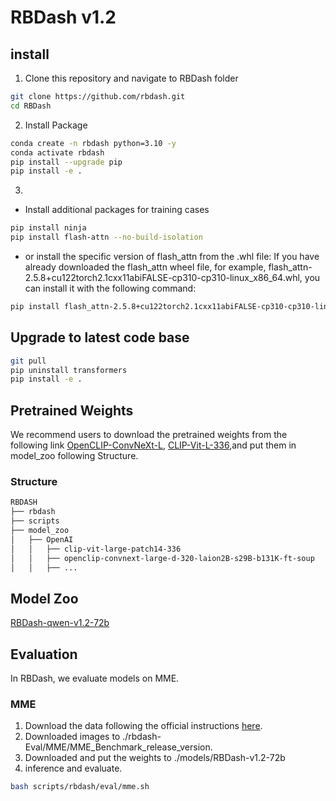 # RBDash v1.2



## install 
1. Clone this repository and navigate to RBDash folder
```bash
git clone https://github.com/rbdash.git
cd RBDash
```
2. Install Package
```bash
conda create -n rbdash python=3.10 -y
conda activate rbdash
pip install --upgrade pip
pip install -e .
```
3. 
- Install additional packages for training cases
```bash
pip install ninja
pip install flash-attn --no-build-isolation
``` 
- or install the specific version of flash_attn from the .whl file:
If you have already downloaded the flash_attn wheel file, for example, flash_attn-2.5.8+cu122torch2.1cxx11abiFALSE-cp310-cp310-linux_x86_64.whl, you can install it with the following command:
```bash
pip install flash_attn-2.5.8+cu122torch2.1cxx11abiFALSE-cp310-cp310-linux_x86_64.whl
```

## Upgrade to latest code base
```bash
git pull
pip uninstall transformers
pip install -e .
```

## Pretrained Weights
We recommend users to download the pretrained weights from the following link [OpenCLIP-ConvNeXt-L](https://huggingface.co/laion/CLIP-convnext_large_d_320.laion2B-s29B-b131K-ft-soup), [CLIP-Vit-L-336](https://huggingface.co/openai/clip-vit-large-patch14-336),and put them in model_zoo following Structure.
### Structure
```bash
RBDASH
├── rbdash
├── scripts
├── model_zoo
│   ├── OpenAI
│   │   ├── clip-vit-large-patch14-336
│   │   ├── openclip-convnext-large-d-320-laion2B-s29B-b131K-ft-soup
│   │   ├── ...

```
## Model Zoo
[RBDash-qwen-v1.2-72b](https://huggingface.co/RBDash-Team/RBDash-qwen-v1.2-72b)

## Evaluation
In RBDash, we evaluate models on MME.
### MME
1. Download the data following the official instructions [here](https://github.com/BradyFU/Awesome-Multimodal-Large-Language-Models/tree/Evaluation).
2. Downloaded images to ./rbdash-Eval/MME/MME_Benchmark_release_version.
3. Downloaded and put the weights to ./models/RBDash-v1.2-72b
4. inference and evaluate.
```bash
bash scripts/rbdash/eval/mme.sh
```
